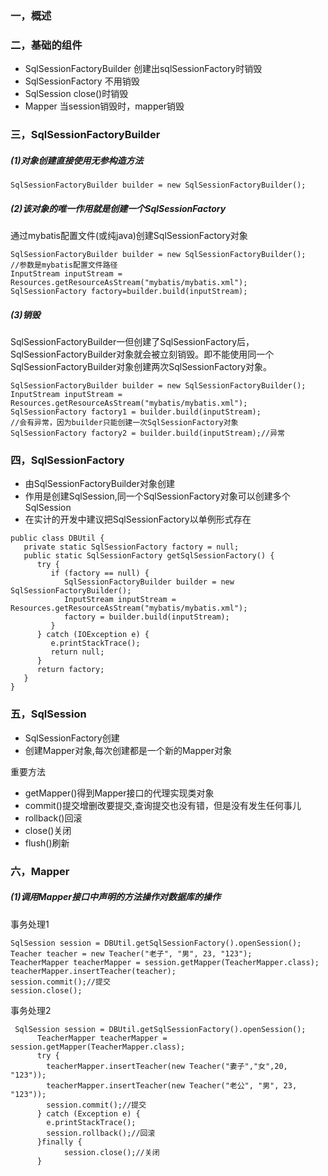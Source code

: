 ### 一，概述


### 二，基础的组件
- SqlSessionFactoryBuilder 创建出sqlSessionFactory时销毁
- SqlSessionFactory 不用销毁
- SqlSession  close()时销毁
- Mapper 当session销毁时，mapper销毁

### 三，SqlSessionFactoryBuilder
##### (1)对象创建直接使用无参构造方法

```
SqlSessionFactoryBuilder builder = new SqlSessionFactoryBuilder();
```
##### (2)该对象的唯一作用就是创建一个SqlSessionFactory
通过mybatis配置文件(或纯java)创建SqlSessionFactory对象

```
SqlSessionFactoryBuilder builder = new SqlSessionFactoryBuilder();
//参数是mybatis配置文件路径
InputStream inputStream = Resources.getResourceAsStream("mybatis/mybatis.xml");
SqlSessionFactory factory=builder.build(inputStream); 
```
##### (3)销毁
SqlSessionFactoryBuilder一但创建了SqlSessionFactory后，SqlSessionFactoryBuilder对象就会被立刻销毁。即不能使用同一个SqlSessionFactoryBuilder对象创建两次SqlSessionFactory对象。

```
SqlSessionFactoryBuilder builder = new SqlSessionFactoryBuilder();
InputStream inputStream = Resources.getResourceAsStream("mybatis/mybatis.xml");
SqlSessionFactory factory1 = builder.build(inputStream);
//会有异常，因为builder只能创建一次SqlSessionFactory对象
SqlSessionFactory factory2 = builder.build(inputStream);//异常
```
### 四，SqlSessionFactory
- 由SqlSessionFactoryBuilder对象创建
- 作用是创建SqlSession,同一个SqlSessionFactory对象可以创建多个SqlSession
- 在实计的开发中建议把SqlSessionFactory以单例形式存在


```
public class DBUtil {
   private static SqlSessionFactory factory = null;
   public static SqlSessionFactory getSqlSessionFactory() {
      try {
         if (factory == null) {
            SqlSessionFactoryBuilder builder = new SqlSessionFactoryBuilder();
            InputStream inputStream = Resources.getResourceAsStream("mybatis/mybatis.xml");
            factory = builder.build(inputStream);
         }
      } catch (IOException e) {
         e.printStackTrace();
         return null;
      }
      return factory;
   }
}
```
### 五，SqlSession
- SqlSessionFactory创建
- 创建Mapper对象,每次创建都是一个新的Mapper对象

重要方法
- getMapper()得到Mapper接口的代理实现类对象
- commit()提交增删改要提交,查询提交也没有错，但是没有发生任何事儿
- rollback()回滚  
- close()关闭
- flush()刷新

### 六，Mapper
##### (1)调用Mapper接口中声明的方法操作对数据库的操作
事务处理1
```
SqlSession session = DBUtil.getSqlSessionFactory().openSession();
Teacher teacher = new Teacher("老子", "男", 23, "123");
TeacherMapper teacherMapper = session.getMapper(TeacherMapper.class);
teacherMapper.insertTeacher(teacher);
session.commit();//提交
session.close();
```
事务处理2

```
 SqlSession session = DBUtil.getSqlSessionFactory().openSession();
      TeacherMapper teacherMapper = session.getMapper(TeacherMapper.class);
      try {
        teacherMapper.insertTeacher(new Teacher("妻子","女",20, "123"));
        teacherMapper.insertTeacher(new Teacher("老公", "男", 23, "123"));
        session.commit();//提交
      } catch (Exception e) {
        e.printStackTrace();
        session.rollback();//回滚
      }finally {
       	 	session.close();//关闭
      }
```